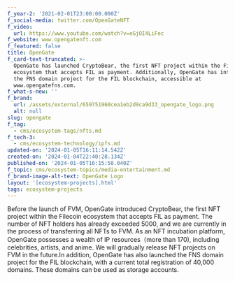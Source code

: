 ```yaml
---
f_year-2: '2021-02-01T23:00:00.000Z'
f_social-media: twitter.com/OpenGateNFT
f_video:
  url: https://www.youtube.com/watch?v=eGjOI4LiFec
f_website: www.opengatenft.com
f_featured: false
title: OpenGate
f_card-text-truncated: >-
  OpenGate has launched CryptoBear, the first NFT project within the Filecoin
  ecosystem that accepts FIL as payment. Additionally, OpenGate has introduced
  the FNS domain project for the FIL blockchain, accessible at
  www.opengatefns.com.
f_what-s-new: ''
f_brand:
  url: /assets/external/659751960cea1eb2d9ca9d33_opengate_logo.png
  alt: null
slug: opengate
f_tag:
  - cms/ecosystem-tags/nfts.md
f_tech-3:
  - cms/ecosystem-technology/ipfs.md
updated-on: '2024-01-05T16:11:14.542Z'
created-on: '2024-01-04T22:40:28.134Z'
published-on: '2024-01-05T16:15:58.040Z'
f_topic: cms/ecosystem-topics/media-entertainment.md
f_brand-image-alt-text: OpenGate Logo
layout: '[ecosystem-projects].html'
tags: ecosystem-projects
---
```


Before the launch of FVM, OpenGate introduced CryptoBear, the first NFT project within the Filecoin ecosystem that accepts FIL as payment. The number of NFT holders has already exceeded 5000, and we are currently in the process of transferring all NFTs to FVM. As an NFT incubation platform, OpenGate possesses a wealth of IP resources（more than 170), including celebrities, artists, and anime. We will gradually release NFT projects on FVM in the future.In addition, OpenGate has also launched the FNS domain project for the FIL blockchain, with a current total registration of 40,000 domains. These domains can be used as storage accounts.
